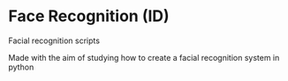 # Face Recognition (ID)

Facial recognition scripts 

Made with the aim of studying how to create a facial recognition system in python 
